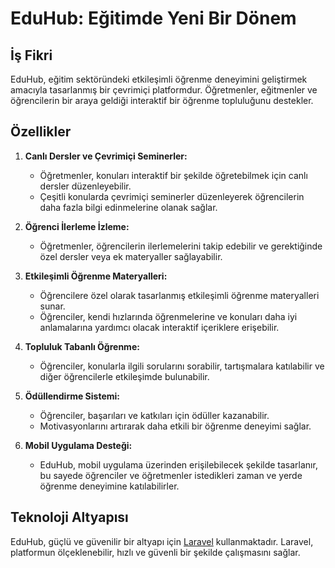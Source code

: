 # EduHub: Eğitimde Yeni Bir Dönem

## İş Fikri

EduHub, eğitim sektöründeki etkileşimli öğrenme deneyimini geliştirmek amacıyla tasarlanmış bir çevrimiçi platformdur. Öğretmenler, eğitmenler ve öğrencilerin bir araya geldiği interaktif bir öğrenme topluluğunu destekler.

## Özellikler

1. **Canlı Dersler ve Çevrimiçi Seminerler:**
   - Öğretmenler, konuları interaktif bir şekilde öğretebilmek için canlı dersler düzenleyebilir.
   - Çeşitli konularda çevrimiçi seminerler düzenleyerek öğrencilerin daha fazla bilgi edinmelerine olanak sağlar.

2. **Öğrenci İlerleme İzleme:**
   - Öğretmenler, öğrencilerin ilerlemelerini takip edebilir ve gerektiğinde özel dersler veya ek materyaller sağlayabilir.

3. **Etkileşimli Öğrenme Materyalleri:**
   - Öğrencilere özel olarak tasarlanmış etkileşimli öğrenme materyalleri sunar.
   - Öğrenciler, kendi hızlarında öğrenmelerine ve konuları daha iyi anlamalarına yardımcı olacak interaktif içeriklere erişebilir.

4. **Topluluk Tabanlı Öğrenme:**
   - Öğrenciler, konularla ilgili sorularını sorabilir, tartışmalara katılabilir ve diğer öğrencilerle etkileşimde bulunabilir.

5. **Ödüllendirme Sistemi:**
   - Öğrenciler, başarıları ve katkıları için ödüller kazanabilir.
   - Motivasyonlarını artırarak daha etkili bir öğrenme deneyimi sağlar.

6. **Mobil Uygulama Desteği:**
   - EduHub, mobil uygulama üzerinden erişilebilecek şekilde tasarlanır, bu sayede öğrenciler ve öğretmenler istedikleri zaman ve yerde öğrenme deneyimine katılabilirler.

## Teknoloji Altyapısı

EduHub, güçlü ve güvenilir bir altyapı için [Laravel](https://laravel.com/) kullanmaktadır. Laravel, platformun ölçeklenebilir, hızlı ve güvenli bir şekilde çalışmasını sağlar.
